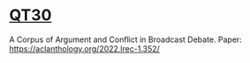 # [QT30](http://corpora.aifdb.org/qt30)

A Corpus of Argument and Conflict in Broadcast Debate.
Paper: <https://aclanthology.org/2022.lrec-1.352/>
